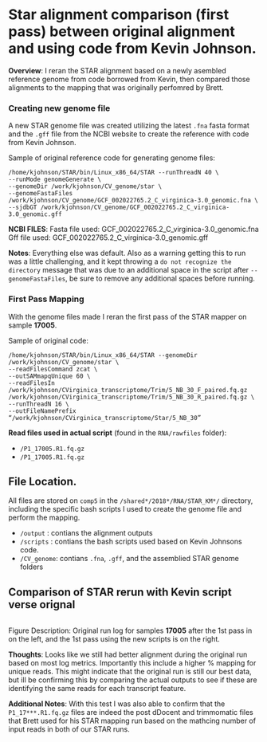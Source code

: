 # Star alignment comparison (first pass) between original alignment and using code from Kevin Johnson.

**Overview**: I reran the STAR alignment based on a newly asembled reference genome from code borrowed from Kevin, then compared those alignments to the mapping that was originally perfomred by Brett.

### Creating new genome file

A new STAR genome file was created utilizing the latest `.fna` fasta format and the `.gff` file from the NCBI website to create the reference with code from Kevin Johnson.

Sample of original reference code for generating genome files: 

```
/home/kjohnson/STAR/bin/Linux_x86_64/STAR --runThreadN 40 \
--runMode genomeGenerate \
--genomeDir /work/kjohnson/CV_genome/star \
--genomeFastaFiles /work/kjohnson/CV_genome/GCF_002022765.2_C_virginica-3.0_genomic.fna \
--sjdbGT /work/kjohnson/CV_genome/GCF_002022765.2_C_virginica-3.0_genomic.gff 
```

**NCBI FILES**: 
Fasta file used: GCF_002022765.2_C_virginica-3.0_genomic.fna
Gff file used: GCF_002022765.2_C_virginica-3.0_genomic.gff

**Notes**:
Everything else was default. Also as a warning getting this to run was a little challenging, and it kept throwing a `do not recognize the directory` message that was due to an additional space in the script after `--genomeFastaFiles`, be sure to remove any additional spaces before running.

### First Pass Mapping 

With the genome files made I reran the first pass of the STAR mapper on sample **17005**.

Sample of original code:

```
/home/kjohnson/STAR/bin/Linux_x86_64/STAR --genomeDir /work/kjohnson/CV_genome/star \
--readFilesCommand zcat \
--outSAMmapqUnique 60 \
--readFilesIn /work/kjohnson/CVirginica_transcriptome/Trim/5_NB_30_F_paired.fq.gz /work/kjohnson/CVirginica_transcriptome/Trim/5_NB_30_R_paired.fq.gz \
--runThreadN 16 \
--outFileNamePrefix “/work/kjohnson/CVirginica_transcriptome/Star/5_NB_30”
```

**Read files used in actual script** (found in the `RNA/rawfiles` folder):
* `/P1_17005.R1.fq.gz`  
* `/P1_17005.R1.fq.gz`  

## File Location.
All files are stored on `comp5` in the `/shared*/2018*/RNA/STAR_KM*/` directory, including the specific bash scripts I used to create the genome file and perform the mapping.

* `/output` : contians the alignment outputs
* `/scripts` : contians the bash scripts used based on Kevin Johnsons code.
* `/CV_genome`: contians `.fna`, `.gff`, and the assemblied STAR genome folders

## Comparison of STAR rerun with Kevin script verse orignal

![]()

Figure Description: Original run log for samples **17005** after the 1st pass in on the left, and the 1st pass using the new scripts is on the right.

**Thoughts**: Looks like we still had better alignment during the original run based on most log metrics. Importantly this include a higher % mapping for unique reads. This might indicate that the original run is still our best data, but ill be confirming this by comparing the actual outputs to see if these are identifying the same reads for each transcript feature.

**Additional Notes**: With this test I was also able to confirm that the `P1_17***.R1.fq.gz` files are indeed the post dDocent and trimmomatic files that Brett used for his STAR mapping run based on the mathcing number of input reads in both of our STAR runs.
